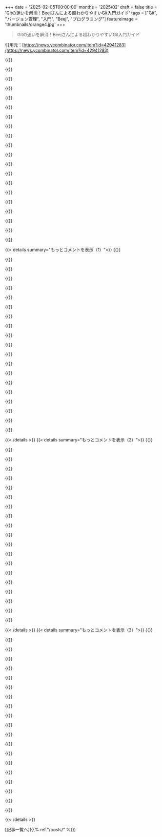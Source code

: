 +++
date = '2025-02-05T00:00:00'
months = '2025/02'
draft = false
title = 'Gitの迷いを解消！Beejさんによる超わかりやすいGit入門ガイド'
tags = ["Git", "バージョン管理", "入門", "Beej", "プログラミング"]
featureimage = 'thumbnails/orange4.jpg'
+++

> Gitの迷いを解消！Beejさんによる超わかりやすいGit入門ガイド

引用元：[https://news.ycombinator.com/item?id=42941283](https://news.ycombinator.com/item?id=42941283)

{{<matomeQuote body="みんなー、もし間違いを見つけたら、遠慮なく教えてね。直すから！よろしく、Beej" userName="beej71" createdAt="2025-02-05T02:03:10" color="#45d325">}}

{{<matomeQuote body="間違いじゃないんだけど、gitの話でvimが出てくるなら、commitとかoperationを中断させるために、:cqっていうステータスを返す方法も付け加える価値あるかも。" userName="aidos" createdAt="2025-02-05T09:31:24" color="#45d325">}}

{{<matomeQuote body="マジか！vimって30年以上使ってても新しい発見があるんだね。Vimのappendixに追加しとくよ！" userName="beej71" createdAt="2025-02-05T16:11:44" color="#ff33a1">}}

{{<matomeQuote body="それ、Gitも同じだよね" userName="dexzod" createdAt="2025-02-05T17:56:22" color="">}}

{{<matomeQuote body="もし君がGitを30年以上使ってるなら、タイムマシンに連れてってくれ。Gitは今年で20周年だよ。" userName="agent281" createdAt="2025-02-05T21:32:19" color="">}}

{{<matomeQuote body="それは素晴らしい情報だ！今までcommitメッセージの行をコメントアウトして保存してたんだよね。まるで原始人だ…" userName="usrme" createdAt="2025-02-05T12:41:51" color="#785bff">}}

{{<matomeQuote body="有罪" userName="celticninja" createdAt="2025-02-05T21:20:55" color="">}}

{{<matomeQuote body="有罪…　変わってない*" userName="malvim" createdAt="2025-02-06T12:12:06" color="">}}

{{<matomeQuote body=":q! をよく使うんだけど、同じことできるみたい。" userName="ericholscher" createdAt="2025-02-05T14:11:21" color="">}}

{{<matomeQuote body="ちょっとした違いだけど、:q! は保存せずに終了してexit codeはゼロを返すけど、:cq はnonzero exit codeで終了するんだ。Gitはnonzero exit codeを“編集失敗”と解釈する。Unixの慣例でゼロは成功って意味だからね。<br>もし作業中にcommitメッセージを保存しなかったら、:q! は空のテンプレートをGitに返すけど、Gitは賢いからcommitしない。<br>でも誤って作業の途中で保存しちゃったら、:q! は破棄したかったメッセージをcommitしちゃうよ。" userName="alexjm" createdAt="2025-02-05T17:41:28" color="#785bff">}}

{{<matomeQuote body="それってedit bufferが空かコメントアウトされた行しかない時にしか使えないんだよね。例えば`git commit --amend`で前のcommit messageをbufferに読み込んだ時とかは、:q!じゃcommit cancelできないけど、:cqならできるよ。" userName="sangnoir" createdAt="2025-02-06T20:31:04" color="#38d3d3">}}

{{<matomeQuote body=":cqはshell loopでディレクトリtreeを比較して、違うファイルの中身をvimで確認したい時に便利だよ。よく使うんだよね。<br><br>Typing ^C to vimじゃどうにもならない時もあるし、もしloopがミスって1000個もファイルを返すような事態になったら:cqがないとマジで困る。:cqはbreakをtriggerしてloopを抜け出せるんだ。" userName="rstuart4133" createdAt="2025-02-12T04:11:15" color="#ff5733">}}

{{<matomeQuote body="こういうちょっとしたtipsマジで助かる。VIMは26年、gitは15年使ってるけど、cをつけるなんて知らなかった。:q!は:wしてない時はnon-zero status codeでexitしてほしいってずっと思ってたんだ。" userName="dotancohen" createdAt="2025-02-05T14:09:59" color="#785bff">}}

{{<matomeQuote body="へー、いつもmessageがないせいでfailureするようにbufferの中身全部消して:wqしてたわ。" userName="iN7h33nD" createdAt="2025-02-05T18:07:17" color="">}}

{{<matomeQuote body="覚えやすいようにmnemonic: cancel quit" userName="olalonde" createdAt="2025-02-05T20:30:25" color="">}}

{{<matomeQuote body="まず、素晴らしいworkだって言わせて。こんなにcomprehensiveなresourceを作ってくれてありがとう。全部読んだわけじゃないんだけど、一つ気になったことがあったんだ。<br>Section 5.1(https://beej.us/guide/bggit/html/split/branches-and-fast-for...)で<br>＞The default branch is called main.”<br>＞The default branch used to be called master, and still is called that in some older repos.”って書いてあるけど、これって違うんじゃない？gitはまだ`master`がdefaultだけど、`git config --global init.defaultBranch <name>`でdefaultを変えられるよ。" userName="raju" createdAt="2025-02-06T11:56:26" color="#ff33a1">}}

{{<matomeQuote body="Hrm。知らなかった。`init.defaultbranch`をunsetしたら`master`を使うようになって、hintsが表示された。<br>＞hint：’master’の代わりによく使われる名前は’main’、’trunk’、’development’です。作成されたbranchは次のコマンドでrenameできます。<br>これでfixを書くのがもっと”interesting”になるね。ありがとう！" userName="beej71" createdAt="2025-02-06T22:09:11" color="#ff33a1">}}

{{<matomeQuote body="ちょっとshout-outさせて; Lambda Schoolで先生に教えてもらった生徒の一人なんだけど、先生のinstructionはそこで過ごした時間の中でhighlightの一つだった。いつもありがとう!" userName="junebash" createdAt="2025-02-05T02:16:10" color="">}}

{{<matomeQuote body="どういたしまして! :)" userName="beej71" createdAt="2025-02-06T22:28:00" color="">}}

{{<matomeQuote body="teenの頃に先生のC programmingのguideを読んで、今日のfirmware devとしての自分があるのは先生のおかげです。本当に感謝しています。" userName="unstuck3958" createdAt="2025-02-05T08:38:48" color="#ff5733">}}

{{< details summary="もっとコメントを表示（1）">}}
{{<matomeQuote body="それなー！" userName="pizzalife" createdAt="2025-02-05T16:23:51" color="">}}

{{<matomeQuote body="それもそうだけど、git worktreesはマジでワークフローに欠かせないってことに触れてほしいな。知ってる人少なすぎ！stashで頭抱えなくてもブランチがごっちゃにならないって最高じゃん？" userName="patchd" createdAt="2025-02-05T13:45:45" color="#ff5c5c">}}

{{<matomeQuote body="worktreesはマジ使えるけど、C言語のガイド書いた後に、もうあんな大作は書かないって誓ったんだよねー(笑)<br>だから基礎を教えたら、あとは他のリソース使ってって感じにしたいんだ。<br>でも、worktreesはマジ便利だよね。基本の使い方だけならすぐ終わるし、ブランチ理解してる人ならすぐ使えるようになると思う。知らない人が多いってことは、追加する価値あるかもね。<br>考えとく！" userName="beej71" createdAt="2025-02-05T16:28:43" color="">}}

{{<matomeQuote body="コンテンツを1ページで提供してくれてマジ感謝！<br>長年のガイド、本当に貴重だよ。" userName="alberth" createdAt="2025-02-05T03:48:39" color="#38d3d3">}}

{{<matomeQuote body="え、本物のBeej？ネットワーキングのガイド、めっちゃ好きで読みまくってたわ！コードで何ができるか、ネットの仕組みとか、マジで色々教えてもらった。子供の頃の最高の経験だった！ありがとう！" userName="VierScar" createdAt="2025-02-05T11:45:08" color="#ff5733">}}

{{<matomeQuote body="スクリプトしか書けない子供の頃にあなたのネットワーキングガイドに出会って、C言語を始めるきっかけになったんだ。マジ感謝！<br>今もこうして記事書いてるの、すごいね！" userName="1propionyl" createdAt="2025-02-05T02:12:13" color="#45d325">}}

{{<matomeQuote body="Beejはマジでレジェンド！みんな大好きだよ！<br>90年代の僕らの希望の光だった！" userName="jdmoreira" createdAt="2025-02-05T13:08:39" color="#ff5733">}}

{{<matomeQuote body="ガイドいつもありがとう！”15.7 Rebase時の複数コンフリクト”についてフィードバックさせて！<br>Rebase教える時、2つのワークフローを勧めてるんだ。<br>＞Rebaseはコミットを新しいベースに1つずつ”リプレイ”するので、リプレイごとにコンフリクトが発生する可能性がある。<br>＞だから、コンフリクトを1つずつ解決するのが役に立たない場合は、まずfork pointからsquash rebaseしてコミットを1つにまとめる。<br>＞git rebase -i `git merge-base main --fork-point`<br><br>Squashしてから:<br>＞git rebase -i main<br><br>あと、何度もrebaseしてると同じコンフリクトを何度も解決することになるよね？<br>”rerere”を使うとgitが”reuse recorded resolution”してくれるから、毎回手動で解決しなくて済むよ。<br>[alias]とか[rerere]の設定はこんな感じ。" userName="yrotslluf" createdAt="2025-02-05T18:58:33" color="#ff5733">}}

{{<matomeQuote body="ネットワークプログラミングガイド、大好きでした！" userName="fabiensanglard" createdAt="2025-02-05T02:04:58" color="#ff5c5c">}}

{{<matomeQuote body="関係ないけど、子供の頃あなたのソケットのチュートリアルでプログラミングを学んだんだ。すごく分かりやすくて、高校から大学、今の仕事まで使ってるよ。<br>あなたのチュートリアルがなかったら、今のキャリアを選んでなかったかも。愛と努力をありがとう！同じように影響を受けた人はたくさんいると思う。" userName="frogsRnice" createdAt="2025-02-06T04:48:00" color="#38d3d3">}}

{{<matomeQuote body="Beejさん、あなたのNetwork Programmingのガイドは、俺のUNIX駆け出し時代にめっちゃ役立ったんだよね。マジで多くの人に影響を与えて、大学のネットワークの授業で推薦図書になったくらいなんだから。今でも現役でガイド作ってんの、マジすごい！" userName="JetSetIlly" createdAt="2025-02-05T08:20:32" color="#ff5733">}}

{{<matomeQuote body="Beejさん、ありがとうございます！<br>他の多くの人と同じように、あなたのネットワークプログラミングガイドは、俺の教育とキャリアの初期の頃にめっちゃくちゃ役に立ちました。本当に感謝しかない！" userName="danw1979" createdAt="2025-02-05T09:42:24" color="#ff5733">}}

{{<matomeQuote body="Hey Beej、マジすごい！ Pro Gitも読んだけど、あんたのガイドはマジで良いね！<br>図5.4で、2つのコミットを新しいものにマージすると、なぜか両方のブランチが新しいコミットを指すって言ってるけど、Git初心者マジで混乱すると思うよ。<br>anotherBranchをsomeBranchにマージして、formerはそのままにしとくって書いた方が良くない？次のマージも同じ感じで。ただの提案ね。" userName="chr86" createdAt="2025-02-07T16:12:07" color="#785bff">}}

{{<matomeQuote body="5.7節でさ、＞But in this section we’re going to be talking about a specific kind of merge: the fast-forward. This occurs when the branch you’re merging from is a direct ancestor of the branch you’re merging into.”ってあるけど、”from”と”into”が逆じゃね？“main”が”into”で、“newbranch”が”from”で、“main”は“newbranch”の直接の祖先でしょ。" userName="defanor" createdAt="2025-02-05T21:06:44" color="#ff5733">}}

{{<matomeQuote body="え、マジで言ってんの？これ、マジで大きな間違いだと思うんだけど。<br>9.4で、reallinux/masterがマージ後にmasterと同じコミットを指すわけないじゃん。1コミット遅れた状態のままじゃん。" userName="chr86" createdAt="2025-02-07T22:16:32" color="">}}

{{<matomeQuote body="間違いじゃないけど、HEADに関する素晴らしい説明の中で俺が気づかなかったのは、@はHEADのエイリアスで、入力するのがめっちゃ楽ってこと。" userName="fphilipe" createdAt="2025-02-05T19:21:37" color="">}}

{{<matomeQuote body="それが俺のガイドで一番読まれてないやつだと思う。Beej’s Guide to Killing Dragonsは除くけど。:)<br>修正したし、すべての書籍のissueとPRをリストアップして見逃さないようにするスクリプトを書いたよ。" userName="beej71" createdAt="2025-02-09T20:28:59" color="">}}

{{<matomeQuote body="10代の頃に「Beej's Guide to Network Programming」とか「Beej's Guide to Unix IPC」を読んだの覚えてるわ。めっちゃ分かりやすくて、しかも深みもあって最高だった。マジ影響受けたプログラマーの一人だよ。[0] https://beej.us/guide/bgnet/ [1] https://beej.us/guide/bggit/" userName="pkage" createdAt="2025-02-05T00:42:28" color="#785bff">}}

{{<matomeQuote body="俺もだ！90年代半ばに10代だったんだけど、IRCdサーバーのコードとかボットにマジ感動したんだよね。Slackware Linux unleashed w/CD-ROMの中古本買って、C言語のネットワークコードのサンプルがあったんだ。Beej's Networking siteは、そのコードが分からなくて見つけたんだよな。そこからめっちゃハマって深みにハマったわ。本屋巡りまくってプログラミングの本探したし。Richard Stevensのすごい参考書買ってからは振り返らなかったな。Beej、長年の情熱をありがとう！" userName="soseng" createdAt="2025-02-05T03:13:52" color="#38d3d3">}}

{{<matomeQuote body="selectの使い方を学んでポートスキャナ（grabb' Iだったかな？）を速くするために、Beejのネットワークガイドをイタリア語に翻訳したのを覚えてるわ。楽しかったな。" userName="riffraff" createdAt="2025-02-05T06:08:09" color="#ff5c5c">}}


{{< /details >}}
{{< details summary="もっとコメントを表示（2）">}}
{{<matomeQuote body="同じ人か確かめに来たんだけど、あの懐かしいウェブデザインで確信したわー。昔は各ページに個性があって、オフラインで読むためにページを保存しないと親父に電話代で怒られたんだよね！<br>そしてコードが動いた時の喜び！人生の失敗と拒絶に対する最高の証明だった！コンピューター間でメッセージを送る喜びよ！<br>Beej、ありがとう。" userName="tathagatadg" createdAt="2025-02-05T10:20:12" color="#ff5733">}}

{{<matomeQuote body="マジそれ！俺もほぼ同じだわ！（IPCガイドは読んでないけど）" userName="1propionyl" createdAt="2025-02-05T02:14:24" color="">}}

{{<matomeQuote body="そうそう、何年も前にネットワークプログラミングを始めた頃、この素晴らしいガイドに助けられたんだ。" userName="randstring" createdAt="2025-02-05T09:06:24" color="#785bff">}}

{{<matomeQuote body="IPCのこと全然知らなかった！読まないと！" userName="matt3210" createdAt="2025-02-05T03:46:24" color="">}}

{{<matomeQuote body="＞The Old Command：git checkout<br>git switchなんて知らなかったし、git checkoutが古い代替手段だなんて思ってもみなかった。年を感じるわ。<br>10年弱前にgitを使い始めたんだけど、今gitを学ぶ人がgit checkoutを使う理由が分からないって思うなんて、マジで言葉にできない。<br>本題に戻って、このガイドは俺が学んでた時にあったら超便利だっただろうな。めっちゃ分かりやすくて、よくあるFAQを網羅してるし。<br>初めてmerge conflictに遭遇して、それを中断して、conflictを回避するために回避策を講じたことをよく覚えてるわ。" userName="Sxubas" createdAt="2025-02-05T03:17:46" color="#38d3d3">}}

{{<matomeQuote body="Git switchって結構新しい機能で、2019年に初めて登場したんだってさ。<br>2021年とごく最近の議論があるけど、後者では`git switch`がまだ実験的だってドキュメントに書いてあるらしいよ。<br>[https://news.ycombinator.com/item?id=28024972](https://news.ycombinator.com/item?id=28024972)<br>[https://news.ycombinator.com/item?id=42649858](https://news.ycombinator.com/item?id=42649858)" userName="Rendello" createdAt="2025-02-05T03:39:02" color="">}}

{{<matomeQuote body="＞git switchなんて知らなかったし、git checkoutが古い代替手段だなんて考えたこともなかったよ。年を感じる。<br>いやいや、`git checkout`が”古い代替手段”ってわけじゃないと思うよ。少なくともまだね。最後に確認したとき、`switch`はまだ実験段階だったし、15年前にGitを使い始めたときに覚えたワークフローやコマンドから離れることは考えたことすらないんだよね。やりたいことは全部今までと全く同じようにできるし(`git checkout`も以前と全く同じ動きをするし)、他のGitユーザーとも協力できるし、なんでワークフローを変える必要があるんだ？" userName="diggan" createdAt="2025-02-05T14:05:13" color="#ff5733">}}

{{<matomeQuote body="switch/restoreは実験的って言っても、完全に安定してないからスクリプトとかに使うのはやめとけって意味合いだね（たまにはちゃんと使って安定させようって思うんだけど、結局やらないんだよね）。" userName="juped" createdAt="2025-02-05T20:47:28" color="#785bff">}}

{{<matomeQuote body="UIを調整するために実験的になってたんだよね。必要なら後方互換性を壊せるように。でも、追加された後すぐにGitを離れたんだ。誰もこの作業を引き継いで完了させなかったみたいだね（実験的ステータスを削除するだけでもいいのに。何年も変わってないし、文句言う人もいないと思うし）。" userName="bicolao" createdAt="2025-02-06T16:37:01" color="">}}

{{<matomeQuote body="git switchはブランチの切り替えに特化してるけど、git checkoutはもっと広い範囲をカバーしてるんだよね。" userName="RohMin" createdAt="2025-02-05T15:20:05" color="">}}

{{<matomeQuote body="つまり、すでに`git checkout`を知ってて使ってる人は、特にswitchを使う必要はないってことだね（pun intended）。全部うまく動いてるし、近い将来deprecatedになることもないだろうし。" userName="diggan" createdAt="2025-02-05T16:33:12" color="">}}

{{<matomeQuote body="「この複雑さが理解できないから、存在すべきじゃない」ってことだね。" userName="zanellato19" createdAt="2025-02-05T22:25:10" color="">}}

{{<matomeQuote body="思うんだけど、みんなGitについて文句言う時間があるなら、その半分でも勉強すれば、30パート以上のガイドなんて誰も作らないと思うんだよね。manページに書いてあることばかりだし。<br>Commitsはツリーのスナップショット。先祖のリストを持ってて(普通は1つだけ)。Tagsは変わらないcommitへの名前付きポインタ。Branchesは変わるcommitへの名前付きポインタ。Indexはまだ作成途中のcommitのプロトタイプ。<br>これで全部。もっと知りたければ、ガイドを読むな。「ツリーに影響を与えずに特定のGit commitに切り替えるには？」「変更したファイルの一部だけをcommitするには？」「別の場所から現在のツリーにcommitをコピーするには？」をググれ。<br>基本はシンプルで簡単。やりたいことは複雑。基本を学んで、やりたいことをググれ。ガイドを読むな。" userName="ajross" createdAt="2025-02-05T02:18:58" color="#38d3d3">}}

{{<matomeQuote body="branchの作り方を知らないとか、gitの超基本的なことじゃん。作り方知らない(git checkout -bね)ってことは、git使ってないか、masterにpushしてるソロプロジェクト勢ってバレるだけだよ。<br>branchの切り替えは’git checkout’でもできるし、変更は’git stash’すればいいじゃん。<br>’git reset’でファイルをresetするのもいいけど、repoを”clean”にしたいだけならstashでしょ。<br>Stagedファイルをresetするのも’git reset’でしょ。<br>適当なcommitをcheckoutしてcommitしたい理由が分からんけど、’git reset --hard HEAD~x’で戻れるよ。’x’は戻りたいcommitの数ね。Hardはoptionalだけど、コメントからするとそうしたいんでしょ。<br>変更箇所によるよ。違う行を変更したらconflictしないよ。<br>これ全部、複数人で開発するなら知っておくべき基本だよ。" userName="nextlevelwizard" createdAt="2025-02-05T14:13:17" color="">}}

{{<matomeQuote body="質問全部ググれば一発で出てくるじゃん(笑)昔は<LMGTFY>リンクで馬鹿にされてたよ。めんどくさいって言いたいだけでしょ。<br>全部コマンドを暗記しようとするから苦労するんだよ。そんな必要ないのに文句ばっか。<br>＞別に反対するわけじゃないけど、マジでgitクソって言いたいだけかも。<br>まさにそれ。" userName="ajross" createdAt="2025-02-05T11:43:43" color="">}}

{{<matomeQuote body="＞質問全部ググれば一発で出てくるじゃん(笑)昔は<LMGTFY>リンクで馬鹿にされてたよ。<br>＞めんどくさいって言いたいだけでしょ。<br>それおかしいって思うんだよね。だって、そもそも必要ないならやりたくないじゃん！<br>staging(index)ってcommitみたいなもんでしょ？変更のスナップショットって意味では。でもcommitみたいには使えなくて、特別なコマンドが必要じゃん。その特別なコマンドって、commitと比べてそんなに違うことしてる？そんなことないよね。<br>stashもcommitっぽいけど、reflogに出てくるのにcommitじゃない。checkoutとかrebaseとか直接操作できないじゃん。また特別なコマンドが必要になるけど、ただの匿名commitでしょ？<br>branchはcommitへのpointerってみんな知ってるけど、branchとcommitをcheckoutするのって何が違うの？片方は普通で、もう片方は警告が出てデータが消えそうに見えるの？reflogを知らないと損した気分になるじゃん。branchがpointerなら、自由に移動させてもよくない？pushはできるけど、別のcommitに移動させるのめっちゃ面倒じゃん。<br>tagはbranchみたいだけど、動かない。動くか動かないかって、そんなに重要な違いなの？Gitはbranchと2種類のtagが必要なの？" userName="MrJohz" createdAt="2025-02-05T12:52:29" color="#38d3d3">}}

{{<matomeQuote body="＞Stashes are more like commits — they even appear in the reflog! But they also aren't real commits either, in the sense that you can't check them out, or rebase them, or manipulate them directly.<br>＞Stashはcommitみたいなもんで、reflogにも出てくる！でもcommitじゃなくて、checkoutとかrebaseとか直接操作できないんだよね。”<br>いやいや、commitだよ。checkoutできるし(`stash{N}`って書けば)。でも、stashを使うためのコマンドが多すぎるって点を強調してるんだと思う。<br>これって、Gitの<CLI>の問題だと思う。commit treeの考え方はすごく良いと思うけど、それを使うためのコマンドがクソなときがある。" userName="MatthiasPortzel" createdAt="2025-02-05T19:42:16" color="">}}

{{<matomeQuote body="そもそも開発者が本番環境のcredentialsにアクセスできるのがおかしい。それが問題。" userName="rblatz" createdAt="2025-02-05T03:12:36" color="#45d325">}}

{{<matomeQuote body="pre-commit hookが必要なんじゃない？チェックするために。" userName="rswail" createdAt="2025-02-05T06:29:52" color="">}}

{{<matomeQuote body="Pre commit hookは強制できないんだよね。みんながopt inする必要があるし、opt inする人はcommitする前にパスワードをチェックする人たちだよ。" userName="maccard" createdAt="2025-02-05T08:42:40" color="">}}


{{< /details >}}
{{< details summary="もっとコメントを表示（3）">}}
{{<matomeQuote body="Gitの説明で一番欠けてる部分は、DAGが1つじゃなくて複数あるってことだと思う。distributed version control systemってそういうこと。<br>みんなcentralisedな考え方でGitを使い始めるから、repoとDAGが1つしかないと思っちゃうんだよね。自分のmaster branchが”the” master branchと同じだと思ってる。それじゃGitは上手くならないよ。" userName="globular-toast" createdAt="2025-02-05T11:10:51" color="#ff33a1">}}

{{<matomeQuote body="またgitのスレかよ。結局、gitのデータ構造を理解すれば、gitの素晴らしさに気づけるって話でしょ。gitのUIがひどいのは明白じゃん。擁護する人たちは頭が良いんだろうけど、gitが簡単だって言うのは無理があるって。gitに苦労してる人はたくさんいるんだから。" userName="billdueber" createdAt="2025-02-05T03:55:32" color="">}}

{{<matomeQuote body="その人はデータ構造じゃなくて、commit、branch、tagっていう基本的なインターフェースの話をしてるんだよ。それってgitに限らず、どんなバージョン管理でも学ぶ必要がある101レベルの内容じゃん。それを無視するのは、ハサミを刃の方で持ってるようなもんじゃない？" userName="Izkata" createdAt="2025-02-05T04:14:25" color="#ff33a1">}}

{{<matomeQuote body="まあ、そういうことだよね。とりあえずやってみればいいじゃん。commitする内容より難しくないって、マジで。比喩でごまかすのは意味ないよ。" userName="ajross" createdAt="2025-02-05T04:44:58" color="">}}

{{<matomeQuote body="gitを知らない人が多いのも驚きだけど、何年も、下手したら何十年も学ぼうとしない人がいるのはもっと驚きだわ。俺はそんなに頭良くないけど、インターン中にgitの問題を解決できたし。もう11年前の話だけどね。今じゃgitのことはよく分かってるし。もし何十年も経ってgitを学んでなかったら恥ずかしいと思うよ。<br>バージョン管理は難しい問題だし、エキスパート向けのツールは理解するのに時間がかかるのは当然じゃん。俺らってソフトウェアのエキスパートでしょ？gitを学べない人に、もっと難しいことを任せられないよ。<br>でも、最近は簡単にしろって言う人が多すぎる。ソフトウェアが酷いのも当然だよね。" userName="gitgood" createdAt="2025-02-05T05:04:36" color="">}}

{{<matomeQuote body="gitを学べない人に難しいことは任せられないって言うけど、それはプレッシャーの中で崩れる考え方だよ。集中力は有限だし、ルーチンワークが増えれば、本業に使える時間は減る。そんなことより、DelphiとかVBの時代には、CVSとかSVNを使えない人たちが、実際のアプリを作ってたんだよ。なぜなら簡単だったから。今はgitとかCSSとかframework-of-the-monthとかの知識を持ってるけど、db連携のメッセージボックスを作るのに一日かかるような人が多い。<br>＞もしgitに問題がない人が欲しいなら、採用の幅を狭めて、高い給料を払う覚悟が必要だよ。採用プロセスを見直して、予算を確保するべき。<br>ソフトウェアが酷いのは当然だよね。" userName="wruza" createdAt="2025-02-05T06:32:07" color="">}}

{{<matomeQuote body="＞今はgitとかCSSとかframework-of-the-monthとかの知識を持ってるけど、db連携のメッセージボックスを作るのに一日かかるような人が多い。<br>俺の経験とは真逆だな。gitは実用的なツールで、実用的なことをしたい人に人気がある。机上の空論を語る人は嫌う傾向にある。gitを使える人は、Rustの細かい仕様を暗記してる人よりも、開発者として成功する可能性が高いと思う。gitが好きな人は、物事を成し遂げるのが好きな人だ。" userName="ajross" createdAt="2025-02-05T13:43:57" color="#ff33a1">}}

{{<matomeQuote body="まあ、半分同意で半分違うかな。gitのporcelainの部分は、95%のユーザーには十分だよ。`rebase -i`にはコマンドの説明があるし、`git log`の出力形式をカスタマイズする方法も調べれば出てくる。git plumbingは、ちょっと分かりにくいけど、porcelainコマンドではできないことができる。でも、それは一般的な使い方から外れてる場合が多い。<br>結局、gitは巨大だけど、ほとんどのdevにとっては、必要ない機能が多いってこと。" userName="verandaguy" createdAt="2025-02-05T02:10:10" color="">}}

{{<matomeQuote body="俺の経験では、必ず何かのエッジケースでgitの深いところにハマっちゃうんだよね。高度な機能を使わなくても、いつか変な状況に陥って、何かする必要が出てくるんだよ。gitに代わるものがないから、仕方なく使ってるけどね。" userName="ujkiolp" createdAt="2025-02-05T02:43:47" color="">}}

{{<matomeQuote body="最近は変な状況に陥った記憶がないな。init、clone、fetch、checkout、branch、commit、rebase、remote、log、stash、cherry-pick、blame、configっていう基本的なコマンドしか使ってないし。<br>commitの構造を理解するのに1年くらいかかったし、footgun（push --force-with-leaseとか）を避けるのに数年かかったかな。複雑すぎるから、もっと良いのがあれば乗り換えたいけど、SVNに戻るのは絶対嫌だ。" userName="sampullman" createdAt="2025-02-05T05:11:26" color="">}}

{{<matomeQuote body="Gitを自動化せずに、rsyncの代わりに使ってるってことだよね？履歴を編集しないし、リモートリポジトリも複数扱わないし、モジュール化されたプロジェクトも扱わないし、自動化もしないって感じでしょ？たぶん、多くの人がそうやって使ってると思うよ。でも、自動化とかモジュール化されたリポジトリとか、履歴の書き換えが必要になった時に困るんだよね。中小企業だと、専門のインフラ担当がいないから、そういう問題が起きやすいんだよね。" userName="crabbone" createdAt="2025-02-05T07:00:40" color="">}}

{{<matomeQuote body="「自動化されてない」ってどういう意味？詳しく教えてほしいな。小さいチームのリポジトリを管理することが多いんだけど、複数のリモートリポジトリを扱うことも多いけど、問題ないよ。submoduleは使わないようにしてる。履歴の編集は避けるようにしてるよ。当然だけどね。rsyncの代わりってわけじゃないよ。" userName="sampullman" createdAt="2025-02-05T08:40:55" color="#38d3d3">}}

{{<matomeQuote body="＞非自動化<br>例えば、CIのためにスクリプトでリポジトリを作成・管理することがあるんだけど、スクリプトでcheckout、commit、rebaseなどを自動化する必要があるんだよね。例えば、”git-rebase -i”を自動化するスクリプトを書いたことがあるよ（エディタをシミュレートして、gitが生成するファイルを解析してrebaseを設定したり）。<br>別の例としては、リポジトリの統計情報を自動で生成したり。これはbuild serverの状況を分析するために使ってたんだ。必要な数とか、負荷分散の方法とかね。<br>＞rsync<br>多くのプログラマーはGitをappend-onlyなデータベースとして使ってるってこと。履歴の状態を気にしないし、履歴を活用することもない。ソースコードにアクセスできればそれでいいんだよね。でも、それだと自動化とかインフラ担当者が困るんだよ。履歴に特定の性質を持たせたいのに、無視されちゃうんだ。" userName="crabbone" createdAt="2025-02-05T14:55:36" color="#38d3d3">}}

{{<matomeQuote body="テキストのバージョンを保存するツールとしてgitを標準化しちゃったのが問題なんだよね。gitの良さが失われてる。" userName="ujkiolp" createdAt="2025-02-05T05:23:46" color="">}}

{{<matomeQuote body="君は若いのかもしれないけど、Gitは昔のツールよりずっと優れてるよ。Gitよりシンプルなものを作ろうとしたら、SVNやCVSみたいになっちゃうよ。あれらは複数人で同じファイルを編集するのが苦手だったし。もっとcontent awareなものを作ろうとしたら、Gitの名前の由来がわかると思うよ。" userName="kortilla" createdAt="2025-02-05T07:30:50" color="">}}

{{<matomeQuote body="Mercurialの方がGitよりシンプルだよ。ただ、遅すぎるんだよね。" userName="nextaccountic" createdAt="2025-02-05T08:09:37" color="">}}

{{<matomeQuote body="人によるんじゃない？Subversionしか使えなかった頃、GitとMercurialを試してみたら、Mercurialは混乱したけどGitはすぐに理解できたんだよね。理由は忘れちゃったけど、branchの扱い方が関係してたと思う。" userName="Izkata" createdAt="2025-02-05T12:44:00" color="">}}

{{<matomeQuote body="Gitの苦痛の99%はCLIで使うせいだよ。TortoiseGitとかGUIツールを使えば、全部わかりやすいし、簡単になるよ。CLIでGitを学ぶのは時間の無駄だよ。" userName="20k" createdAt="2025-02-05T03:33:45" color="">}}

{{<matomeQuote body="TortoiseGitユーザーがリポジトリを壊して、問題を理解できずにpushして、みんなの迷惑になるのを見たことがあるよ。Gitの言葉はめちゃくちゃだから、右クリックGUIじゃ直せないんだ。だって、意味のわからないラテン語みたいな象形文字をクリックしてるだけなんだもん。" userName="wruza" createdAt="2025-02-05T05:41:53" color="">}}

{{<matomeQuote body="TortoiseGitみたいなツールでリポジトリが”壊れる”なんてありえないと思うよ。それはGitを理解してないってことじゃない？ 間違った操作をしてしまう可能性はあるけど、pushできて他の人の問題になるなら、それは彼らのせいじゃないよ。Gitを使わされてるんだから、Gitを理解してる人がいるはずだよ。" userName="globular-toast" createdAt="2025-02-05T07:54:05" color="#ff5c5c">}}


{{< /details >}}


[記事一覧へ]({{% ref "/posts/" %}})
